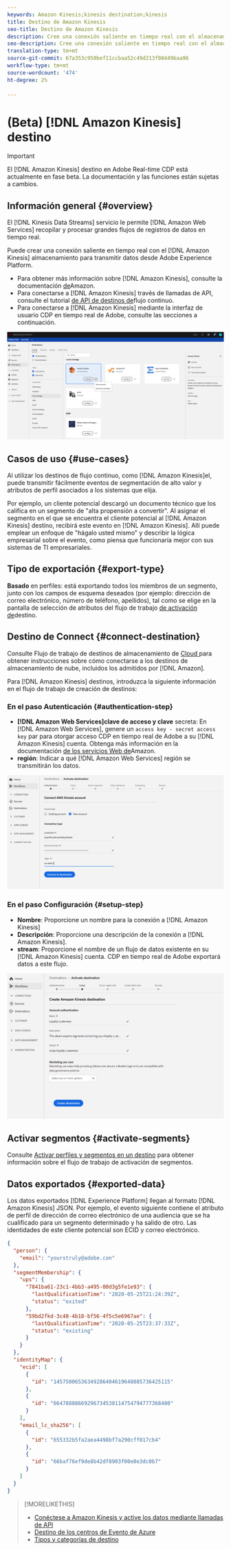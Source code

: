 ```yaml
---
keywords: Amazon Kinesis;kinesis destination;kinesis
title: Destino de Amazon Kinesis
seo-title: Destino de Amazon Kinesis
description: Cree una conexión saliente en tiempo real con el almacenamiento Kinesis de Amazon para transmitir datos desde Adobe Experience Platform.
seo-description: Cree una conexión saliente en tiempo real con el almacenamiento Kinesis de Amazon para transmitir datos desde Adobe Experience Platform.
translation-type: tm+mt
source-git-commit: 67a353c950bef11ccbaa52c49d213f08449baa96
workflow-type: tm+mt
source-wordcount: '474'
ht-degree: 2%

---
```



# (Beta) [!DNL Amazon Kinesis] destino


>[!IMPORTANT]
>
>El [!DNL Amazon Kinesis] destino en Adobe Real-time CDP está actualmente en fase beta. La documentación y las funciones están sujetas a cambios.

## Información general {#overview}

El [!DNL Kinesis Data Streams] servicio le permite [!DNL Amazon Web Services] recopilar y procesar grandes flujos de registros de datos en tiempo real.

Puede crear una conexión saliente en tiempo real con el [!DNL Amazon Kinesis] almacenamiento para transmitir datos desde Adobe Experience Platform.

* Para obtener más información sobre [!DNL Amazon Kinesis], consulte la documentación [de](https://docs.aws.amazon.com/streams/latest/dev/introduction.html)Amazon.
* Para conectarse a [!DNL Amazon Kinesis] través de llamadas de API, consulte el tutorial [de API de destinos de](/help/rtcdp/destinations/streaming-destinations-api-tutorial.md)flujo continuo.
* Para conectarse a [!DNL Amazon Kinesis] mediante la interfaz de usuario CDP en tiempo real de Adobe, consulte las secciones a continuación.

![Amazon Kinesis en la interfaz de usuario](/help/rtcdp/destinations/assets/aws-kinesis-destination.png)


## Casos de uso {#use-cases}

Al utilizar los destinos de flujo continuo, como [!DNL Amazon Kinesis]el, puede transmitir fácilmente eventos de segmentación de alto valor y atributos de perfil asociados a los sistemas que elija.

Por ejemplo, un cliente potencial descargó un documento técnico que los califica en un segmento de &quot;alta propensión a convertir&quot;. Al asignar el segmento en el que se encuentra el cliente potencial al [!DNL Amazon Kinesis] destino, recibirá este evento en [!DNL Amazon Kinesis]. Allí puede emplear un enfoque de &quot;hágalo usted mismo&quot; y describir la lógica empresarial sobre el evento, como piensa que funcionaría mejor con sus sistemas de TI empresariales.

## Tipo de exportación {#export-type}

**Basado** en perfiles: está exportando todos los miembros de un segmento, junto con los campos de esquema deseados (por ejemplo: dirección de correo electrónico, número de teléfono, apellidos), tal como se elige en la pantalla de selección de atributos del flujo de trabajo [de activación de](/help/rtcdp/destinations/activate-destinations.md#select-attributes)destino.

## Destino de Connect {#connect-destination}

Consulte Flujo de trabajo de destinos de almacenamiento de [Cloud ](/help/rtcdp/destinations/cloud-storage-destinations-workflow.md)para obtener instrucciones sobre cómo conectarse a los destinos de almacenamiento de nube, incluidos los admitidos por [!DNL Amazon].

Para [!DNL Amazon Kinesis] destinos, introduzca la siguiente información en el flujo de trabajo de creación de destinos:

### En el paso Autenticación {#authentication-step}

* **[!DNL Amazon Web Services]clave de acceso y clave** secreta: En [!DNL Amazon Web Services], genere un `access key - secret access key` par para otorgar acceso CDP en tiempo real de Adobe a su [!DNL Amazon Kinesis] cuenta. Obtenga más información en la documentación [de los servicios Web de](https://docs.aws.amazon.com/IAM/latest/UserGuide/id_credentials_access-keys.html)Amazon.
* **región**: Indicar a qué [!DNL Amazon Web Services] región se transmitirán los datos.

![Campos de entrada en el paso de cuenta](/help/rtcdp/destinations/assets/aws-kinesis-account-step.png)

### En el paso Configuración {#setup-step}

* **Nombre**: Proporcione un nombre para la conexión a [!DNL Amazon Kinesis]
* **Descripción**: Proporcione una descripción de la conexión a [!DNL Amazon Kinesis].
* **stream**: Proporcione el nombre de un flujo de datos existente en su [!DNL Amazon Kinesis] cuenta. CDP en tiempo real de Adobe exportará datos a este flujo.

![Campos de entrada en el paso de autenticación](/help/rtcdp/destinations/assets/aws-kinesis-setup-step.png)

<!--

>[!IMPORTANT]
>
>Adobe Real-time CDP needs `write` permissions on the bucket object where the export files will be delivered.

-->

## Activar segmentos {#activate-segments}

Consulte [Activar perfiles y segmentos en un destino](/help/rtcdp/destinations/activate-destinations.md) para obtener información sobre el flujo de trabajo de activación de segmentos.

## Datos exportados {#exported-data}

Los datos exportados [!DNL Experience Platform] llegan al formato [!DNL Amazon Kinesis] JSON. Por ejemplo, el evento siguiente contiene el atributo de perfil de dirección de correo electrónico de una audiencia que se ha cualificado para un segmento determinado y ha salido de otro. Las identidades de este cliente potencial son ECID y correo electrónico.

```json
{
  "person": {
    "email": "yourstruly@adobe.con"
  },
  "segmentMembership": {
    "ups": {
      "7841ba61-23c1-4bb3-a495-00d3g5fe1e93": {
        "lastQualificationTime": "2020-05-25T21:24:39Z",
        "status": "exited"
      },
      "59bd2fkd-3c48-4b18-bf56-4f5c5e6967ae": {
        "lastQualificationTime": "2020-05-25T23:37:33Z",
        "status": "existing"
      }
    }
  },
  "identityMap": {
    "ecid": [
      {
        "id": "14575006536349286404619648085736425115"
      },
      {
        "id": "66478888669296734530114754794777368480"
      }
    ],
    "email_lc_sha256": [
      {
        "id": "655332b5fa2aea4498bf7a290cff017cb4"
      },
      {
        "id": "66baf76ef9de8b42df8903f00e0e3dc0b7"
      }
    ]
  }
}
```



>[!MORELIKETHIS]
>
>* [Conéctese a Amazon Kinesis y active los datos mediante llamadas de API](/help/rtcdp/destinations/streaming-destinations-api-tutorial.md)
>* [Destino de los centros de Evento de Azure](/help/rtcdp/destinations/azure-event-hubs-destination.md)
>* [Tipos y categorías de destino](/help/rtcdp/destinations/destination-types.md)

